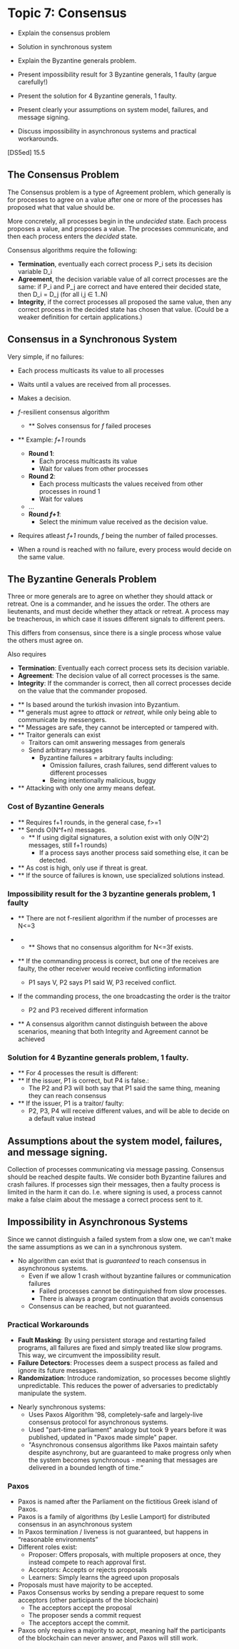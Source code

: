 # Topic 7: Consensus

* Explain the consensus problem
* Solution in synchronous system

* Explain the Byzantine generals problem.
* Present impossibility result for 3 Byzantine generals, 1 faulty (argue carefully!)
* Present the solution for 4 Byzantine generals, 1 faulty.
* Present clearly your assumptions on system model, failures, and message signing.
* Discuss impossibility in asynchronous systems and practical workarounds.

[DS5ed] 15.5

## The Consensus Problem
The Consensus problem is a type of Agreement problem, which generally is for processes to agree on a value after one or more of the processes has proposed what that value should be.

More concretely, all processes begin in the *undecided* state.
Each process proposes a value, and proposes a value.
The processes communicate, and then each process enters the *decided* state.


Consensus algorithms require the following:
* **Termination**, eventually each correct process P_i sets its decision variable D_i
* **Agreement**, the decision variable value of all correct processes are the same: if P_i and P_j are correct and have entered their decided state, then D_i = D_j (for all i,j ∈ 1..N)
* **Integrity**, if the correct processes all proposed the same value, then any correct process in the decided state has chosen that value. (Could be a weaker definition for certain applications.)

## Consensus in a Synchronous System
Very simple, if no failures:
* Each process multicasts its value to all processes
* Waits until a values are received from all processes.
* Makes a decision.

* *f*-resilient consensus algorithm
  * ** Solves consensus for *f* failed proceses
* ** Example: *f+1* rounds
  * **Round 1**:
    * Each process multicasts its value
    * Wait for values from other processes
  * **Round 2**:
    * Each process multicasts the values received from other processes in round 1
    * Wait for values
  * ...
  * **Round *f+1***:
    * Select the minimum value received as the decision value.
* Requires atleast *f+1* rounds, *f* being the number of failed processes.
* When a round is reached with no failure, every process would decide on the same value.


## The Byzantine Generals Problem
Three or more generals are to agree on whether they should attack or retreat.
One is a commander, and he issues the order.
The others are lieutenants, and must decide whether they attack or retreat.
A process may be treacherous, in which case it issues different signals to different peers.

This differs from consensus, since there is a single process whose value the others must agree on.

Also requires
- **Termination**: Eventually each correct process sets its decision variable.
- **Agreement**: The decision value of all correct processes is the same.
- **Integrity**: If the commander is correct, then all correct processes decide on the value that the commander proposed.

* ** Is based around the turkish invasion into Byzantium.
* ** generals must agree to *attack* or *retreat*, while only being able to communicate by messengers.
* ** Messages are safe, they cannot be intercepted or tampered with.
* ** Traitor generals can exist
  * Traitors can omit answering messages from generals
  * Send arbitrary messages
    * Byzantine failures = arbitrary faults including:
      * Omission failures, crash failures, send different values to different processes
      * Being intentionally malicious, buggy
* ** Attacking with only one army means defeat.
### Cost of Byzantine Generals
* ** Requires f+1 rounds, in the general case, f>=1
* ** Sends O(N^f+n) messages.
  * ** If using digital signatures, a solution exist with only O(N^2) messages, still f+1 rounds)
    * If a process says another process said something else, it can be detected.
* ** As cost is high, only use if threat is great.
* ** If the source of failures is known, use specialized solutions instead.

### Impossibility result for the 3 byzantine generals problem, 1 faulty
* ** There are not f-resilient algorithm if the number of processes are N<=3
* * ** Shows that no consensus algorithm for N<=3f exists.
* ** If the commanding process is correct, but one of the receives are faulty, the other receiver would receive conflicting information
  *  P1 says V, P2 says P1 said W, P3 received conflict.
* If the commanding process, the one broadcasting the order is the traitor
  * P2 and P3 received different information

* ** A consensus algorithm cannot distinguish between the above scenarios, meaning that both Integrity and Agreement cannot be achieved

### Solution for 4 Byzantine generals problem, 1 faulty.
* ** For 4 processes the result is different:
* ** If the issuer, P1 is correct, but P4 is false.:
  * The P2 and P3 will both say that P1 said the same thing, meaning they can reach consensus
* ** If the issuer, P1 is a traitor/ faulty:
  * P2, P3, P4 will receive different values, and will be able to decide on a default value instead

## Assumptions about the system model, failures, and message signing.
Collection of processes communicating via message passing.
Consensus should be reached despite faults.
We consider both Byzantine failures and crash failures.
If processes sign their messages, then a faulty process is limited in the harm it can do.
I.e. where signing is used, a process cannot make a false claim about the message a correct process sent to it.

## Impossibility in Asynchronous Systems
Since we cannot distinguish a failed system from a slow one, we can't make the same assumptions as we can in a synchronous system.

* No algorithm can exist that is *guaranteed* to reach consensus in asynchronous systems.
  * Even if we allow 1 crash without byzantine failures or communication failures
    * Failed processes cannot be distinguished from slow processes.
    * There is always a program continuation that avoids consensus
  * Consensus can be reached, but not guaranteed.

### Practical Workarounds
- **Fault Masking**: By using persistent storage and restarting failed programs, all failures are fixed and simply treated like slow programs. This way, we circumvent the impossibility result.
- **Failure Detectors**: Processes deem a suspect process as failed and ignore its future messages.
- **Randomization**: Introduce randomization, so processes become slightly unpredictable.
This reduces the power of adversaries to predictably manipulate the system.

* Nearly synchronous systems:
  * Uses Paxos Algorithm '98, completely-safe and largely-live consensus protocol for asynchronous systems.
  * Used "part-time parliament" analogy but took 9 years before it was published, updated in "Paxos made simple" paper.
  * "Asynchronous consensus algorithms like Paxos maintain safety despite asynchrony, but are guaranteed to make progress only when the system becomes synchronous - meaning that messages are delivered in a bounded length of time.“

### Paxos
* Paxos is named after the Parliament on the fictitious Greek island of Paxos.
* Paxos is a family of algorithms (by Leslie Lamport) for distributed consensus in an asynchronous system
* In Paxos termination / liveness is not guaranteed, but happens in “reasonable environments”
* Different roles exist:
  * Proposer: Offers proposals, with multiple proposers at once, they instead compete to reach approval first.
  * Acceptors: Accepts or rejects proposals
  * Learners: Simply learns the agreed upon proposals
* Proposals must have majority to be accepted.
* Paxos Consensus works by sending a prepare request to some acceptors (other participants of the blockchain)
  * The acceptors accept the proposal
  * The proposer sends a commit request
  * The acceptors accept the commit.
* Paxos only requires a majority to accept, meaning half the participants of the blockchain can never answer, and Paxos will still work.


